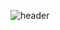![header](https://capsule-render.vercel.app/api?type=waving&color=auto&height=200&section=header&text=my%20code%20archive&fontSize=90)
<!-- ![Footer](https://capsule-render.vercel.app/api?type=waving&color=auto&height=200&section=footer) -->
